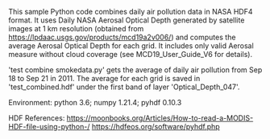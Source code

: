 


This sample Python code combines daily air pollution data in NASA HDF4 format.
It uses Daily NASA Aerosal Optical Depth generated by satellite images at 1 km resolution (obtained from https://lpdaac.usgs.gov/products/mcd19a2v006/)
and computes the average Aerosal Optical Depth for each grid. It includes only valid Aerosal measure without cloud coverage (see MCD19_User_Guide_V6 for details).


'test combine smokedata.py' gets the average of daily air pollution from Sep 18 to Sep 21 in 2011. 
The average for each grid is saved in 'test_combined.hdf' under the first band of layer 'Optical_Depth_047'.





Environment: python 3.6; numpy 1.21.4; pyhdf 0.10.3

HDF References:
https://moonbooks.org/Articles/How-to-read-a-MODIS-HDF-file-using-python-/
https://hdfeos.org/software/pyhdf.php
